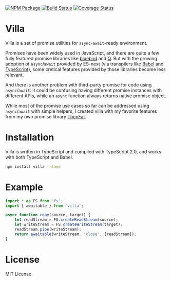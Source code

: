 [![NPM Package](https://badge.fury.io/js/villa.svg)](https://www.npmjs.com/package/villa)
[![Build Status](https://travis-ci.org/vilic/villa.svg)](https://travis-ci.org/vilic/villa)
[![Coverage Status](https://coveralls.io/repos/github/vilic/villa/badge.svg?branch=master)](https://coveralls.io/github/vilic/villa?branch=master)

# Villa

Villa is a set of promise utilities for `async`-`await`-ready environment.

Promises have been widely used in JavaScript, and there are quite a few fully
featured promise libraries like
[bluebird](https://github.com/petkaantonov/bluebird) and
[Q](https://github.com/kriskowal/q). But with the growing adoption of
`async`/`await` provided by ES-next (via transpilers like
[Babel](http://babeljs.io/) and [TypeScript](http://www.typescriptlang.org/)),
some cretical features provided by those libraries become less relevant.

And there is another problem with third-party promise for code using
`async`/`await`: it could be confusing having different promise instances with
different APIs, while an `async` function always returns native promise object.

While most of the promise use cases so far can be addressed using
`async`/`await` with simple helpers, I created villa with my favorite features
from my own promise library [ThenFail](https://github.com/vilic/thenfail).

# Installation

Villa is written in TypeScript and compiled with TypeScript 2.0, and works with
both TypeScript and Babel.

```sh
npm install villa --save
```

# Example

```ts
import * as FS from 'fs';
import { awaitable } from 'villa';

async function copy(source, target) {
    let readStream = FS.createReadStream(source);
    let writeStream = FS.createWriteStream(target);
    readStream.pipe(writeStream);
    return awaitable(writeStream, 'close', [readStream]);
}
```

# License

MIT License.
